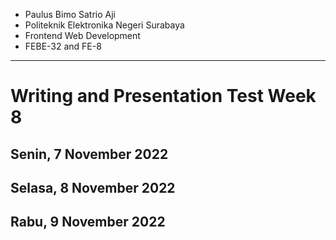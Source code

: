 - Paulus Bimo Satrio Aji
- Politeknik Elektronika Negeri Surabaya
- Frontend Web Development
- FEBE-32 and FE-8
---

# Writing and Presentation Test Week 8

## Senin, 7 November 2022
## Selasa, 8 November 2022
## Rabu, 9 November 2022